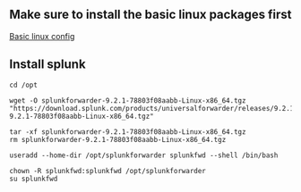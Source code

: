 

## Make sure to install the basic linux packages first
[Basic linux config](../../linux/clean_install.md)

## Install splunk
```
cd /opt

wget -O splunkforwarder-9.2.1-78803f08aabb-Linux-x86_64.tgz "https://download.splunk.com/products/universalforwarder/releases/9.2.1/linux/splunkforwarder-9.2.1-78803f08aabb-Linux-x86_64.tgz"

tar -xf splunkforwarder-9.2.1-78803f08aabb-Linux-x86_64.tgz 
rm splunkforwarder-9.2.1-78803f08aabb-Linux-x86_64.tgz

useradd --home-dir /opt/splunkforwarder splunkfwd --shell /bin/bash

chown -R splunkfwd:splunkfwd /opt/splunkforwarder 
su splunkfwd
```